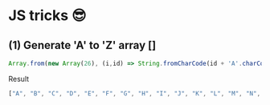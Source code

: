 # JS tricks 😎

## (1)  Generate 'A' to 'Z' array []

```js
Array.from(new Array(26), (i,id) => String.fromCharCode(id + 'A'.charCodeAt()))
```

Result
```js
["A", "B", "C", "D", "E", "F", "G", "H", "I", "J", "K", "L", "M", "N", "O", "P", "Q", "R", "S", "T", "U", "V", "W", "X", "Y", "Z"]
```
